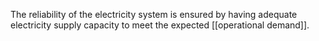 The reliability of the electricity system is ensured by having adequate electricity supply capacity to meet the expected [[operational demand]].  